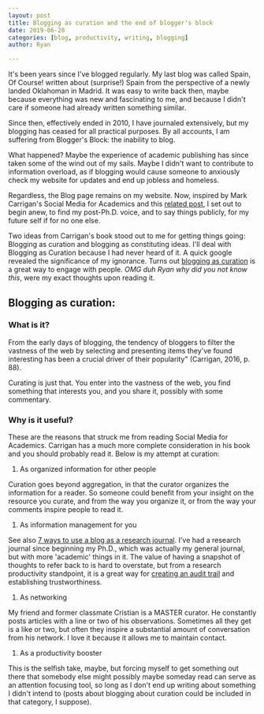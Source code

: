 ```yaml
---
layout: post
title: Blogging as curation and the end of blogger's block
date: 2019-06-20
categories: [blog, productivity, writing, blogging]
author: Ryan

---
```


It's been years since I've blogged regularly. My last blog was called Spain, Of Course! written about (surprise!) Spain from the perspective of a newly landed Oklahoman in Madrid. It was easy to write back then, maybe because everything was new and fascinating to me, and because I didn't care if someone had already written something similar.

Since then, effectively ended in 2010, I have journaled extensively, but my blogging has ceased for all practical purposes. By all accounts, I am suffering from Blogger's Block: the inability to blog.

What happened? Maybe the experience of academic publishing has since taken some of the wind out of my sails. Maybe I didn't want to contribute to information overload, as if blogging would cause someone to anxiously check my website for updates and end up jobless and homeless.

Regardless, the Blog page remains on my website. Now, inspired by Mark Carrigan's Social Media for Academics and this <a href="http://sociologicalimagination.org/archives/16156">related post</a>, I set out to begin anew, to find my post-Ph.D. voice, and to say things publicly, for my future self if for no one else.

Two ideas from Carrigan's book stood out to me for getting things going: Blogging as curation and blogging as constituting ideas. I'll deal with Blogging as Curation because I had never heard of it. A quick google revealed the significance of my ignorance. Turns out <a href="https://blogs.constantcontact.com/use-content-curation/">blogging as curation</a> is a great way to engage with people. *OMG duh Ryan why did you not know this*, were my exact thoughts upon reading it.  

## Blogging as curation:

### What is it?

From the early days of blogging, the tendency of bloggers to filter the vastness of the web by selecting and presenting items they've found interesting has been a crucial driver of their popularity" (Carrigan, 2016, p. 88).

Curating is just that. You enter into the vastness of the web, you find something that interests you, and you share it, possibly with some commentary.

### Why is it useful?

These are the reasons that struck me from reading Social Media for Academics. Carrigan has a much more complete consideration in his book and you should probably read it. Below is my attempt at curation:

1. As organized information for other people

Curation goes beyond aggregation, in that the curator organizes the information for a reader. So someone could benefit from your insight on the resource you curate, and from the way you organize it, or from the way your comments inspire people to read it.

1. As information management for you

See also <a href="http://sociologicalimagination.org/archives/16156">7 ways to use a blog as a research journal</a>. I've had a research journal since beginning my Ph.D., which was actually my general journal, but with more 'academic' things in it. The value of having a snapshot of thoughts to refer back to is hard to overstate, but from a research productivity standpoint, it is a great way for <a href="https://journals.sagepub.com/doi/pdf/10.1177/1609406917733847">creating an audit trail</a> and establishing trustworthiness.

1. As networking

My friend and former classmate Cristian is a MASTER curator. He constantly posts articles with a line or two of his observations. Sometimes all they get is a like or two, but often they inspire a substantial amount of conversation from his network. I love it because it allows me to maintain contact.

1. As a productivity booster

This is the selfish take, maybe, but forcing myself to get something out there that somebody else might possibly maybe someday read can serve as an attention focusing tool, so long as I don't end up writing about something I didn't intend to (posts about blogging about curation could be included in that category, I suppose).

